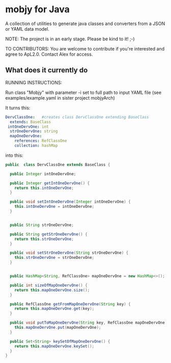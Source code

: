 # mobjy for Java

A collection of utilities to generate java classes and converters from a JSON or YAML data model.

NOTE:
The project is in an early stage. Please be kind to it! ;-)

TO CONTRIBUTORS:
You are welcome to contribute if you're interested and agree to ApL2.0.
Contact Alex for access.

## What does it currently do

RUNNING INSTRUCTIONS:

Run class "Mobjy" with parameter -i set to full path to input YAML file
(see examples/example.yaml in sister project mobjyArch)

It turns this:
```YAML
DervClassOne:   #creates class DervClassOne extending BaseClass
  extends: BaseClass  
 intOneDervOne: int
  strOneDervOne: string
  mapOneDervOne:
    references: RefClassOne
    collection: hashMap
```    
into this:
```Java
public  class DervClassOne extends BaseClass {

  public Integer intOneDervOne;

  public Integer getIntOneDervOne() {
    return this.intOneDervOne;
  }

  public void setIntOneDervOne(Integer intOneDervOne) {
    this.intOneDervOne = intOneDervOne;
  }


  public String strOneDervOne;

  public String getStrOneDervOne() {
    return this.strOneDervOne;
  }

  public void setStrOneDervOne(String strOneDervOne) {
    this.strOneDervOne = strOneDervOne;
  }


  public HashMap<String, RefClassOne> mapOneDervOne = new HashMap<>();

  public int sizeOfMapOneDervOne() {
    return this.mapOneDervOne.size();
  }

  public RefClassOne getFromMapOneDervOne(String key) {
    return this.mapOneDervOne.get(key);
  }

  public void putToMapOneDervOne(String key, RefClassOne mapOneDervOne) {
    this.mapOneDervOne.put(mapOneDervOne);
  }

  public Set<String> keySetOfMapOneDervOne() {
    return this.mapOneDervOne.keySet();
  }
}
```
